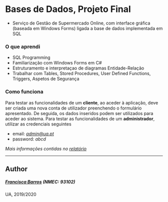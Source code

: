 # Bases de Dados, Projeto Final
- Serviço de Gestão de Supermercado Online, com interface gráfica (baseada em Windows Forms) ligada a base de dados implementada em SQL

### O que aprendi
- SQL Programming
- Familiarização com Windows Forms em C# 
- Estruturamento e interpretaçao de diagramas Entidade-Relação
- Trabalhar com Tables, Stored Procedures, User Defined Functions, Triggers, Aspetos de Segurança

### Como funciona
Para testar as funcionalidades de um **cliente**, ao aceder à aplicação, deve ser criada uma nova conta de utilizador preenchendo o formulário apresentado. De seguida, os dados inseridos podem ser utilizados para aceder ao sistema.
Para testar as funcionalidades de um **administrador**, utilizar as credenciais seguintes
- email: *admin@ua.pt*
- password: *abcd*

*Mais informações contidas no [relatório](https://github.com/itskikat/projeto-bd/blob/master/BD_RelatorioProjeto.pdf)*

----------
## Author
##### [Francisca Barros](https://github.com/itskikat/) (NMEC: 93102)

UA, 2019/2020

